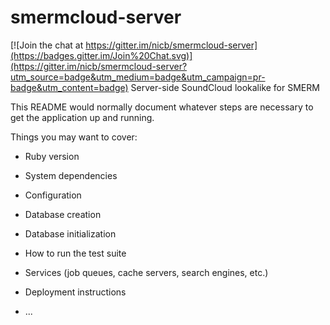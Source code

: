 # smermcloud-server

[![Join the chat at https://gitter.im/nicb/smermcloud-server](https://badges.gitter.im/Join%20Chat.svg)](https://gitter.im/nicb/smermcloud-server?utm_source=badge&utm_medium=badge&utm_campaign=pr-badge&utm_content=badge)
Server-side SoundCloud lookalike for SMERM

This README would normally document whatever steps are necessary to get the
application up and running.

Things you may want to cover:

* Ruby version

* System dependencies

* Configuration

* Database creation

* Database initialization

* How to run the test suite

* Services (job queues, cache servers, search engines, etc.)

* Deployment instructions

* ...
